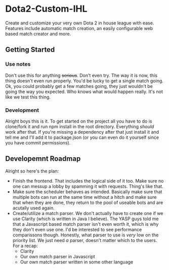 # Dota2-Custom-IHL
Create and customize your very own Dota 2 in house league with ease. Features include automatic match creation, an easily configurable web based match creator and more.


## Getting Started
### Use notes
Don't use this for anything ~~serious~~. Don't even try. The way it is now, this thing doesn't even run properly. You'd be lucky to get a single match going. Ok, you could probably get a few matches going, they just wouldn't be going the way you expected. Who knows what would happen really. It's not like we test this thing.

### Development
Alright boys this is it. To get started on the project all you have to do is clone/fork it and run npm install in the root directory. Everything _should_ work after that. If you're missing a dependency after that just install it and tell me and I'll add it to package.json (or you can even do it yourself since you have commit permissions).

## Developemnt Roadmap

Alright so here's the plan:
  * Finish the frontend. That includes the logical side of it too. Make sure no one can messup a lobby by spamming it with requests. Thing's like that.
  * Make sure the scheduler behaves as intended. Basically make sure that multiple bots can run at the same time without a hitch and make sure that when they are done, they return to the pool of useable bots and are acutally used again.
  * Create/utilize a match parser. We don't actually have to create one if we use Clarity (which is written in Java I believe). The YASP guys told me that a Javascript based match parser isn't even worth it, which is why they don't even use one. I'd be interested to see performance comparissons though. Honestly, what parser to use is *very* low on the priority list. We just need *a* parser, doesn't matter which to the users.
     For a recap: 
      * Clarity
      * Our own match parser in Javascript
      * Our own match parser written in some other language